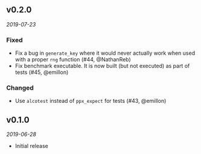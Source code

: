 ## v0.2.0

*2019-07-23*

### Fixed

- Fix a bug in `generate_key` where it would never actually work when used with
  a proper `rng` function (#44, @NathanReb)
- Fix benchmark executable. It is now built (but not executed) as part of tests
  (#45, @emillon)

### Changed

- Use `alcotest` instead of `ppx_expect` for tests (#43, @emillon)

## v0.1.0

*2019-06-28*

- Initial release
